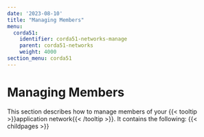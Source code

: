 ```yaml
---
date: '2023-08-10'
title: "Managing Members"
menu:
  corda51:
    identifier: corda51-networks-manage
    parent: corda51-networks
    weight: 4000
section_menu: corda51
---
```

# Managing Members
This section describes how to manage members of your {{< tooltip >}}application network{{< /tooltip >}}. It contains the following:
{{< childpages >}}